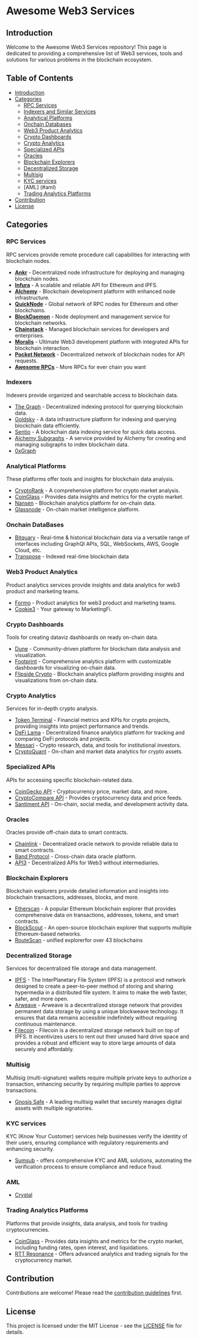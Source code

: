 # Awesome Web3 Services

## Introduction
Welcome to the Awesome Web3 Services repository! This page is dedicated to providing a comprehensive list of Web3 services, tools and solutions for various problems in the blockchain ecosystem.

## Table of Contents
- [Introduction](#introduction)
- [Categories](#categories)
  - [RPC Services](#rpc-services)
  - [Indexers and Similar Services](#indexers-and-similar-services)
  - [Analytical Platforms](#analytical-platforms)
  - [Onchain Databases](#onchain-data)
  - [Web3 Product Analytics](#web3-product-analytics)
  - [Crypto Dashboards](#crypto-dashboards)
  - [Crypto Analytics](#crypto-analytics)
  - [Specialized APIs](#specialized-apis)
  - [Oracles](#oracles)
  - [Blockchain Explorers](#blockchain-explorers)
  - [Decentralized Storage](#decentralized-storage)
  - [Multisig](#multisig)
  - [KYC services](#kyc-services)
  - [AML] (#aml)
  - [Trading Analytics Platforms](#trading-analytics-platforms)
- [Contribution](#contribution)
- [License](#license)

## Categories

### RPC Services
RPC services provide remote procedure call capabilities for interacting with blockchain nodes.
- **[Ankr](https://www.ankr.com/)** - Decentralized node infrastructure for deploying and managing blockchain nodes.
- **[Infura](https://infura.io/)** - A scalable and reliable API for Ethereum and IPFS.
- **[Alchemy](https://www.alchemy.com/)** - Blockchain development platform with enhanced node infrastructure.
- **[QuickNode](https://www.quicknode.com/)** - Global network of RPC nodes for Ethereum and other blockchains.
- **[BlockDaemon](https://blockdaemon.com/)** - Node deployment and management service for blockchain networks.
- **[Chainstack](https://chainstack.com/)** - Managed blockchain services for developers and enterprises.
- **[Moralis](https://moralis.io/)** - Ultimate Web3 development platform with integrated APIs for blockchain interaction.
- **[Pocket Network](https://www.pokt.network/)** - Decentralized network of blockchain nodes for API requests.
- **[Awesome RPCs](https://github.com/arddluma/awesome-list-rpc-nodes-providers)** - More RPCs for ever chain you want


### Indexers
Indexers provide organized and searchable access to blockchain data.
- [The Graph](https://thegraph.com/) - Decentralized indexing protocol for querying blockchain data.
- [Goldsky](https://goldsky.com/) - A data infrastructure platform for indexing and querying blockchain data efficiently.
- [Sentio](https://sentio.xyz/) - A blockchain data indexing service for quick data access.
- [Alchemy Subgraphs](https://www.alchemy.com/subgraphs) - A service provided by Alchemy for creating and managing subgraphs to index blockchain data.
- [0xGraph](https://www.0xgraph.xyz/)

### Analytical Platforms
These platforms offer tools and insights for blockchain data analysis.
- [CryptoRank](https://cryptorank.io/) - A comprehensive platform for crypto market analysis.
- [CoinGlass](https://coinglass.com/) - Provides data insights and metrics for the crypto market.
- [Nansen](https://nansen.ai/) - Blockchain analytics platform for on-chain data.
- [Glassnode](https://glassnode.com/) - On-chain market intelligence platform.

### Onchain DataBases
- [Bitquary](https://bitquery.io/) - Real-time & historical blockchain data via a versatile range of interfaces including GraphQl APIs, SQL, WebSockets, AWS, Google Cloud, etc.
- [Transpose](https://www.transpose.io/) - Indexed real-time blockchain data

### Web3 Product Analytics
Product analytics services provide insights and data analytics for web3 product and marketing teams.
- [Formo](https://formo.so/) - Product analytics for web3 product and marketing teams.
- [Cookie3](https://cookie3.com/) - Your gateway to MarketingFi.

### Crypto Dashboards
Tools for creating dataviz dashboards on ready on-chain data.
- [Dune](https://dune.com/) - Community-driven platform for blockchain data analysis and visualization.
- [Footprint](https://www.footprint.network/) - Comprehensive analytics platform with customizable dashboards for visualizing on-chain data.
- [Flipside Crypto](https://flipsidecrypto.xyz/) - Blockchain analytics platform providing insights and visualizations from on-chain data.
  
### Crypto Analytics
Services for in-depth crypto analysis.
- [Token Terminal](https://tokenterminal.com/) - Financial metrics and KPIs for crypto projects, providing insights into project performance and trends.
- [DeFi Lama](https://defillama.com/) - Decentralized finance analytics platform for tracking and comparing DeFi protocols and projects.
- [Messari](https://messari.io/) - Crypto research, data, and tools for institutional investors.
- [CryptoQuant](https://cryptoquant.com/) - On-chain and market data analytics for crypto assets.

### Specialized APIs
APIs for accessing specific blockchain-related data.
- [CoinGecko API](https://www.coingecko.com/en/api) - Cryptocurrency price, market data, and more.
- [CryptoCompare API](https://min-api.cryptocompare.com/) - Provides cryptocurrency data and price feeds.
- [Santiment API](https://api.santiment.net/) - On-chain, social media, and development activity data.

### Oracles
Oracles provide off-chain data to smart contracts.
- [Chainlink](https://chain.link/) - Decentralized oracle network to provide reliable data to smart contracts.
- [Band Protocol](https://bandprotocol.com/) - Cross-chain data oracle platform.
- [API3](https://api3.org/) - Decentralized APIs for Web3 without intermediaries.

### Blockchain Explorers
Blockchain explorers provide detailed information and insights into blockchain transactions, addresses, blocks, and more.
- [Etherscan](https://etherscan.io/) - A popular Ethereum blockchain explorer that provides comprehensive data on transactions, addresses, tokens, and smart contracts.
- [BlockScout](https://blockscout.com/) - An open-source blockchain explorer that supports multiple Ethereum-based networks.
- [RouteScan](https://routescan.io/) - unified explorerfor over 43 blockchains

### Decentralized Storage
Services for decentralized file storage and data management.
- [IPFS](https://ipfs.io/) - The InterPlanetary File System (IPFS) is a protocol and network designed to create a peer-to-peer method of storing and sharing hypermedia in a distributed file system. It aims to make the web faster, safer, and more open.
- [Arweave](https://www.arweave.org/) - Arweave is a decentralized storage network that provides permanent data storage by using a unique blockweave technology. It ensures that data remains accessible indefinitely without requiring continuous maintenance.
- [Filecoin](https://filecoin.io/) - Filecoin is a decentralized storage network built on top of IPFS. It incentivizes users to rent out their unused hard drive space and provides a robust and efficient way to store large amounts of data securely and affordably.

### Multisig
Multisig (multi-signature) wallets require multiple private keys to authorize a transaction, enhancing security by requiring multiple parties to approve transactions.
- [Gnosis Safe](https://safe.global/) - A leading multisig wallet that securely manages digital assets with multiple signatories.
  
### KYC services 
KYC (Know Your Customer) services help businesses verify the identity of their users, ensuring compliance with regulatory requirements and enhancing security.
- [Sumsub](https://sumsub.com/) - offers comprehensive KYC and AML solutions, automating the verification process to ensure compliance and reduce fraud.

### AML
- [Crystal](https://crystalintelligence.com/)

### Trading Analytics Platforms
Platforms that provide insights, data analysis, and tools for trading cryptocurrencies.
- [CoinGlass](https://coinglass.com/) - Provides data insights and metrics for the crypto market, including funding rates, open interest, and liquidations.
- [RTT Resonance](https://rttresonance.com/) - Offers advanced analytics and trading signals for the cryptocurrency market.

## Contribution
Contributions are welcome! Please read the [contribution guidelines](CONTRIBUTING.md) first.

## License
This project is licensed under the MIT License - see the [LICENSE](LICENSE) file for details.

